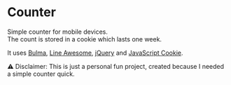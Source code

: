 # Counter
Simple counter for mobile devices.  
The count is stored in a cookie which lasts one week.

It uses [Bulma](https://github.com/jgthms/bulma), [Line Awesome](https://github.com/icons8/line-awesome), [jQuery](https://github.com/jquery/jquery) and [JavaScript Cookie](https://github.com/js-cookie/js-cookie).

:warning: Disclaimer: This is just a personal fun project, created because I needed a simple counter quick.
